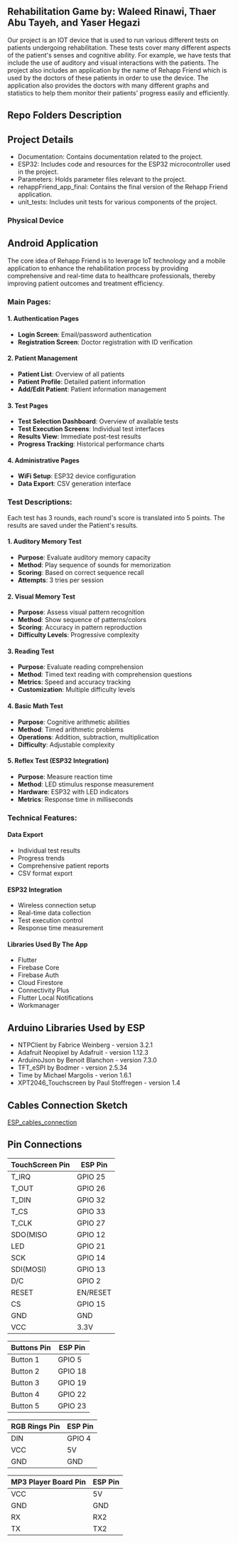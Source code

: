 
## Rehabilitation Game by: Waleed Rinawi, Thaer Abu Tayeh, and Yaser Hegazi
Our project is an IOT device that is used to run various different tests on patients undergoing rehabilitation. These tests cover many different aspects of the
patient's senses and cognitive ability. For example, we have tests that include the use of auditory and visual interactions with the patients. The project also
includes an application by the name of Rehapp Friend which is used by the doctors of these patients in order to use the device. The application also provides the
doctors with many different graphs and statistics to help them monitor their patients' progress easily and efficiently.  

## Repo Folders Description

## Project Details
- Documentation: Contains documentation related to the project.
- ESP32: Includes code and resources for the ESP32 microcontroller used in the project.
- Parameters: Holds parameter files relevant to the project.
- rehappFriend_app_final: Contains the final version of the Rehapp Friend application.
- unit_tests: Includes unit tests for various components of the project.
### Physical Device

## Android Application
The core idea of Rehapp Friend is to leverage IoT technology and a mobile application to enhance the rehabilitation process by providing comprehensive and real-time data to healthcare professionals, thereby improving patient outcomes and treatment efficiency.

### Main Pages:

#### 1. Authentication Pages
- **Login Screen**: Email/password authentication
- **Registration Screen**: Doctor registration with ID verification

#### 2. Patient Management
- **Patient List**: Overview of all patients
- **Patient Profile**: Detailed patient information
- **Add/Edit Patient**: Patient information management

#### 3. Test Pages
- **Test Selection Dashboard**: Overview of available tests
- **Test Execution Screens**: Individual test interfaces
- **Results View**: Immediate post-test results
- **Progress Tracking**: Historical performance charts

#### 4. Administrative Pages
- **WiFi Setup**: ESP32 device configuration
- **Data Export**: CSV generation interface

### Test Descriptions:
Each test has 3 rounds, each round's score is translated into 5 points. The results are saved under the Patient's results.

#### 1. Auditory Memory Test
- **Purpose**: Evaluate auditory memory capacity
- **Method**: Play sequence of sounds for memorization
- **Scoring**: Based on correct sequence recall
- **Attempts**: 3 tries per session

#### 2. Visual Memory Test
- **Purpose**: Assess visual pattern recognition
- **Method**: Show sequence of patterns/colors
- **Scoring**: Accuracy in pattern reproduction
- **Difficulty Levels**: Progressive complexity

#### 3. Reading Test
- **Purpose**: Evaluate reading comprehension
- **Method**: Timed text reading with comprehension questions
- **Metrics**: Speed and accuracy tracking
- **Customization**: Multiple difficulty levels

#### 4. Basic Math Test
- **Purpose**: Cognitive arithmetic abilities
- **Method**: Timed arithmetic problems
- **Operations**: Addition, subtraction, multiplication
- **Difficulty**: Adjustable complexity

#### 5. Reflex Test (ESP32 Integration)
- **Purpose**: Measure reaction time
- **Method**: LED stimulus response measurement
- **Hardware**: ESP32 with LED indicators
- **Metrics**: Response time in milliseconds

### Technical Features:

#### Data Export
- Individual test results
- Progress trends
- Comprehensive patient reports
- CSV format export

#### ESP32 Integration
- Wireless connection setup
- Real-time data collection
- Test execution control
- Response time measurement

#### Libraries Used By The App
- Flutter
- Firebase Core
- Firebase Auth
- Cloud Firestore
- Connectivity Plus
- Flutter Local Notifications
- Workmanager



## Arduino Libraries Used by ESP

- NTPClient by Fabrice Weinberg - version 3.2.1
- Adafruit Neopixel by Adafruit - version 1.12.3
- ArduinoJson by Benoit Blanchon - version 7.3.0
- TFT_eSPI by Bodmer - version 2.5.34
- Time by Michael Margolis - verion 1.6.1
- XPT2046_Touchscreen by Paul Stoffregen - version 1.4

## Cables Connection Sketch
[ESP_cables_connection](Documentation/ESP_cables_connection.jpg "Cables Connection")

## Pin Connections

| TouchScreen Pin    | ESP Pin               |
|---------------|----------------------------|
| T_IRQ          | 	GPIO 25  |
| T_OUT          | 	GPIO 26  |
| T_DIN          | 	GPIO 32  |
| T_CS           | 	GPIO 33  |
| T_CLK          | 	GPIO 27  |
| SDO(MISO       | 	GPIO 12  |
| LED            | 	GPIO 21  |
| SCK            | 	GPIO 14  |
| SDI(MOSI)      | 	GPIO 13  |
| D/C            | 	GPIO 2   |
| RESET          | 	EN/RESET |
| CS             | 	GPIO 15  |
| GND            | 	GND      |
| VCC            | 	3.3V     |

| Buttons Pin   | ESP Pin                    |
|---------------|----------------------------|
| Button 1          | 	GPIO 5   |
| Button 2          | 	GPIO 18  |
| Button 3          | 	GPIO 19  |
| Button 4          | 	GPIO 22  |
| Button 5          | 	GPIO 23  |

| RGB Rings Pin    | ESP Pin                   |
|------------------|---------------------------|
| DIN              | 	GPIO 4   |
| VCC              |  5V       |
| GND              |  GND      |

| MP3 Player Board Pin    | ESP Pin       |
|-------------------------|---------------|
| VCC          | 	5V       |
| GND          | 	GND      |
| RX           |  RX2      |
| TX           |  TX2      |



